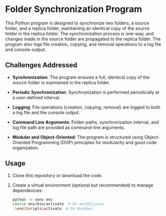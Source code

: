 # Folder Synchronization Program

This Python program is designed to synchronize two folders, a source folder, and a replica folder, maintaining an identical copy of the source folder in the replica folder. The synchronization process is one-way, and changes made in the source folder are propagated to the replica folder. The program also logs file creation, copying, and removal operations to a log file and console output.

## Challenges Addressed

- **Synchronization**: The program ensures a full, identical copy of the source folder is maintained in the replica folder.

- **Periodic Synchronization**: Synchronization is performed periodically at a user-defined interval.

- **Logging**: File operations (creation, copying, removal) are logged to both a log file and the console output.

- **Command Line Arguments**: Folder paths, synchronization interval, and log file path are provided as command-line arguments.

- **Modular and Object-Oriented**: The program is structured using Object-Oriented Programming (OOP) principles for modularity and good code organization.

## Usage

1. Clone this repository or download the code.

2. Create a virtual environment (optional but recommended) to manage dependencies:
   ```bash
   python -m venv env
   source env/bin/activate  # On macOS/Linux
   .\env\Scripts\activate  # On Windows
